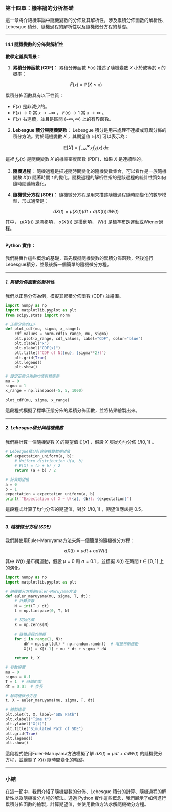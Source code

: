 ### 第十四章：機率論的分析基礎

這一章將介紹機率論中隨機變數的分佈及其解析性，涉及累積分佈函數的解析性、Lebesgue 積分、隨機過程的解析性以及隨機微分方程的基礎。

---

#### 14.1 隨機變數的分佈與解析性

**數學定義與背景：**

1. **累積分佈函數 (CDF)**：
   累積分佈函數  $`F(x)`$  描述了隨機變數  $`X`$  小於或等於  $`x`$  的概率：

   
```math
F(x) = \mathbb{P}(X \leq x)
```

   累積分佈函數具有以下性質：
   -  $`F(x)`$  是非減少的。
   -  $`F(x) \to 0`$  當  $`x \to -\infty`$ ， $`F(x) \to 1`$  當  $`x \to \infty`$ 。
   -  $`F(x)`$  右連續，並且是區間  $`(-\infty, \infty)`$  上的有界函數。

2. **Lebesgue 積分與隨機變數**：
   Lebesgue 積分是用來處理不連續或奇異分佈的積分方法。對於隨機變數  $`X`$ ，其期望值  $`\mathbb{E}[X]`$  可以表示為：

   
```math
\mathbb{E}[X] = \int_{-\infty}^{\infty} x f_X(x) \, dx
```

   這裡  $`f_X(x)`$  是隨機變數  $`X`$  的機率密度函數 (PDF)，如果  $`X`$  是連續型的。

3. **隨機過程**：
   隨機過程是描述隨時間變化的隨機變數集合，可以看作是一族隨機變數  $`X(t)`$  隨著時間  $`t`$  的變化。隨機過程的解析性指的是該過程的統計性質如何隨時間連續變化。

4. **隨機微分方程 (SDE)**：
   隨機微分方程是用來描述隨機過程隨時間變化的數學模型，形式通常是：
   
   
```math
dX(t) = \mu(X(t)) dt + \sigma(X(t)) dW(t)
```

   其中， $`\mu(X(t))`$  是漂移項， $`\sigma(X(t))`$  是擾動項， $`W(t)`$  是標準布朗運動或Wiener過程。

---

#### Python 實作：

我們將實作這些概念的基礎，首先模擬隨機變數的累積分佈函數，然後進行Lebesgue積分，並最後解一個簡單的隨機微分方程。

---

##### 1. 累積分佈函數的解析性

我們以正態分佈為例，模擬其累積分佈函數 (CDF) 並繪圖。

```python
import numpy as np
import matplotlib.pyplot as plt
from scipy.stats import norm

# 正態分佈的CDF
def plot_cdf(mu, sigma, x_range):
    cdf_values = norm.cdf(x_range, mu, sigma)
    plt.plot(x_range, cdf_values, label="CDF", color="blue")
    plt.xlabel("x")
    plt.ylabel("CDF(x)")
    plt.title(f"CDF of N({mu}, {sigma**2})")
    plt.grid(True)
    plt.legend()
    plt.show()

# 設定正態分佈的均值與標準差
mu = 0
sigma = 1
x_range = np.linspace(-5, 5, 1000)

plot_cdf(mu, sigma, x_range)
```

這段程式模擬了標準正態分佈的累積分佈函數，並將結果繪製出來。

---

##### 2. Lebesgue積分與隨機變數

我們將計算一個隨機變數  $`X`$  的期望值  $`\mathbb{E}[X]`$ ，假設  $`X`$  服從均勻分佈  $`U(0, 1)`$ 。

```python
# Lebesgue積分計算隨機變數期望值
def expectation_uniform(a, b):
    # Uniform distribution U(a, b)
    # E[X] = (a + b) / 2
    return (a + b) / 2

# 計算期望值
a = 0
b = 1
expectation = expectation_uniform(a, b)
print(f"Expectation of X ~ U({a}, {b}): {expectation}")
```

這段程式計算了均勻分佈的期望值，對於  $`U(0, 1)`$ ，期望值應該是 0.5。

---

##### 3. 隨機微分方程 (SDE)

我們將使用Euler-Maruyama方法來解一個簡單的隨機微分方程：

```math
dX(t) = \mu dt + \sigma dW(t)
```

其中  $`W(t)`$  是布朗運動，假設  $`\mu = 0`$  和  $`\sigma = 0.1`$ ，並模擬  $`X(t)`$  在時間  $`t \in [0, 1]`$  上的演化。

```python
import numpy as np
import matplotlib.pyplot as plt

# 隨機微分方程的Euler-Maruyama方法
def euler_maruyama(mu, sigma, T, dt):
    # 計算步數
    N = int(T / dt)
    t = np.linspace(0, T, N)
    
    # 初始化解
    X = np.zeros(N)
    
    # 隨機過程的模擬
    for i in range(1, N):
        dW = np.sqrt(dt) * np.random.randn()  # 增量布朗運動
        X[i] = X[i-1] + mu * dt + sigma * dW
    
    return t, X

# 參數設置
mu = 0
sigma = 0.1
T = 1  # 時間範圍
dt = 0.01  # 步長

# 解隨機微分方程
t, X = euler_maruyama(mu, sigma, T, dt)

# 繪製結果
plt.plot(t, X, label="SDE Path")
plt.xlabel("Time t")
plt.ylabel("X(t)")
plt.title("Simulated Path of SDE")
plt.grid(True)
plt.legend()
plt.show()
```

這段程式使用Euler-Maruyama方法模擬了解  $`dX(t) = \mu dt + \sigma dW(t)`$  的隨機微分方程，並繪製了  $`X(t)`$  隨時間變化的軌跡。

---

### 小結

在這一節中，我們介紹了隨機變數的分佈、Lebesgue 積分的計算、隨機過程的解析性以及隨機微分方程的解法。通過 Python 實作這些概念，我們展示了如何進行累積分佈函數的繪製，計算期望值，並使用數值方法求解隨機微分方程。